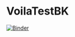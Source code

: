 # VoilaTestBK

[![Binder](https://mybinder.org/badge_logo.svg)](https://mybinder.org/v2/gh/BertrandJ/VoilaTestBK/master)
